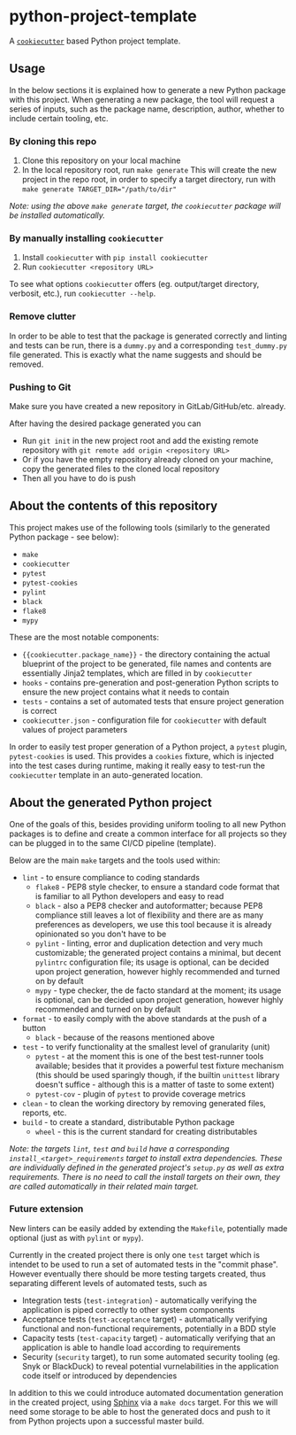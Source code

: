 # python-project-template

A [`cookiecutter`](https://github.com/audreyr/cookiecutter) based Python
project template.

## Usage

In the below sections it is explained how to generate a new Python package with
this project. When generating a new package, the tool will request a series of
inputs, such as the package name, description, author, whether to include
certain tooling, etc.

### By cloning this repo

1. Clone this repository on your local machine
2. In the local repository root, run `make generate`
    This will create the new project in the repo root, in order to specify a
    target directory, run with `make generate TARGET_DIR="/path/to/dir"`

_Note: using the above `make generate` target, the `cookiecutter` package will
be installed automatically._

### By manually installing `cookiecutter`

1. Install `cookiecutter` with `pip install cookiecutter`
2. Run `cookiecutter <repository URL>`

To see what options `cookiecutter` offers (eg. output/target directory,
verbosit, etc.), run `cookiecutter --help`.

### Remove clutter

In order to be able to test that the package is generated correctly and linting
and tests can be run, there is a `dummy.py` and a corresponding `test_dummy.py`
file generated. This is exactly what the name suggests and should be removed.

### Pushing to Git

Make sure you have created a new repository in GitLab/GitHub/etc. already.

After having the desired package generated you can
* Run `git init` in the new project root and add the existing remote repository
with `git remote add origin <repository URL>`
* Or if you have the empty repository already cloned on your machine, copy the
generated files to the cloned local repository
* Then all you have to do is push

## About the contents of this repository

This project makes use of the following tools (similarly to the generated
Python package - see below):
* `make`
* `cookiecutter`
* `pytest`
* `pytest-cookies`
* `pylint`
* `black`
* `flake8`
* `mypy`

These are the most notable components:
* `{{cookiecutter.package_name}}` - the directory containing the actual
blueprint of the project to be generated, file names and contents are
essentially Jinja2 templates, which are filled in by `cookiecutter`
* `hooks` - contains pre-generation and post-generation Python scripts to
ensure the new project contains what it needs to contain
* `tests` - contains a set of automated tests that ensure project generation is
correct
* `cookiecutter.json` - configuration file for `cookiecutter` with default
values of project parameters

In order to easily test proper generation of a Python project, a `pytest`
plugin, `pytest-cookies` is used. This provides a `cookies` fixture, which is
injected into the test cases during runtime, making it really easy to test-run
the `cookiecutter` template in an auto-generated location.

## About the generated Python project

One of the goals of this, besides providing uniform tooling to all new Python
packages is to define and create a common interface for all projects so they
can be plugged in to the same CI/CD pipeline (template).

Below are the main `make` targets and the tools used within:

* `lint` - to ensure compliance to coding standards
    * `flake8` - PEP8 style checker, to ensure a standard code format that is
    familiar to all Python developers and easy to read
    * `black` - also a PEP8 checker and autoformatter; because PEP8 compliance
    still leaves a lot of flexibility and there are as many preferences as
    developers, we use this tool because it is already opinionated so you don't
    have to be
    * `pylint` - linting, error and duplication detection and very much
    customizable; the generated project contains a minimal, but decent
    `pylintrc` configuration file; its usage is optional, can be decided upon
    project generation, however highly recommended and turned on by default
    * `mypy` - type checker, the de facto standard at the moment; its usage is
    optional, can be decided upon project generation, however highly
    recommended and turned on by default
* `format` - to easily comply with the above standards at the push of a button
    * `black` - because of the reasons mentioned above
* `test` - to verify functionality at the smallest level of granularity (unit)
    * `pytest` - at the moment this is one of the best test-runner tools
    available; besides that it provides a powerful test fixture mechanism
    (this should be used sparingly though, if the builtin `unittest` library
    doesn't suffice - although this is a matter of taste to some extent)
    * `pytest-cov` - plugin of `pytest` to provide coverage metrics
* `clean` - to clean the working directory by removing generated files,
reports, etc.
* `build` - to create a standard, distributable Python package
    * `wheel` - this is the current standard for creating distributables

_Note: the targets `lint`, `test` and `build` have a corresponding
`install_<target>_requirements` target to install extra dependencies. These are
individually defined in the generated project's `setup.py` as well as extra
requirements. There is no need to call the install targets on their own, they
are called automatically in their related main target._

### Future extension

New linters can be easily added by extending the `Makefile`, potentially made
optional (just as with `pylint` or `mypy`).

Currently in the created project there is only one `test` target which is
intendet to be used to run a set of automated tests in the "commit phase".
However eventually there should be more testing targets created, thus
separating different levels of automated tests, such as
* Integration tests (`test-integration`) - automatically verifying the
application is piped correctly to other system components
* Acceptance tests (`test-acceptance` target) - automatically verifying
functional and non-functional requirements, potentially in a BDD style
* Capacity tests (`test-capacity` target) - automatically verifying that an
application is able to handle load according to requirements
* Security (`security` target), to run some automated security tooling
(eg. Snyk or BlackDuck) to reveal potential vurnelabilities in the application
code itself or introduced by dependencies

In addition to this we could introduce automated documentation generation in
the created project, using [Sphinx](http://www.sphinx-doc.org/en/master/) via
a `make docs` target. For this we will need some storage to be able to host the
generated docs and push to it from Python projects upon a successful master
build.

